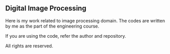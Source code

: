 ## Digital Image Processing

Here is my work related to image processing domain.
The codes are written by me as the part of the engineering course.

If you are using the code, refer the author and repository.


All rights are reserved.

